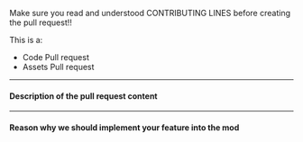 Make sure you read and understood CONTRIBUTING LINES before creating the pull request!! <br>
<!-- [Delete this! ^^^] -->

<!-- delete the one which isn't according to the PR's content -->
This is a:
*   Code Pull request
*   Assets Pull request 

<!-- If you're making an assets pull request make sure your assets are according with the art-style of the mod!!
     for more information about the art-theme, ask Matpac, the artist of the mod, on our discord server linked in the README-->
---
#### Description of the pull request content

---
#### Reason why we should implement your feature into the mod